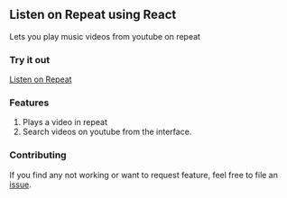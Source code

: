 ## Listen on Repeat using React

Lets you play music videos from youtube on repeat

### Try it out

<a href="https://youtube-on-repeat.netlify.com/" target="_blank">Listen on Repeat</a>

### Features

1.  Plays a video in repeat
2.  Search videos on youtube from the interface.

### Contributing

If you find any not working or want to request feature, feel free to file an [issue](https://github.com/rajatvijay/listen-on-repeat/issues).
